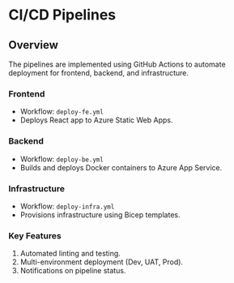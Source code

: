 # CI/CD Pipelines

## Overview
The pipelines are implemented using GitHub Actions to automate deployment for frontend, backend, and infrastructure.

### Frontend
- Workflow: `deploy-fe.yml`
- Deploys React app to Azure Static Web Apps.

### Backend
- Workflow: `deploy-be.yml`
- Builds and deploys Docker containers to Azure App Service.

### Infrastructure
- Workflow: `deploy-infra.yml`
- Provisions infrastructure using Bicep templates.

### Key Features
1. Automated linting and testing.
2. Multi-environment deployment (Dev, UAT, Prod).
3. Notifications on pipeline status.